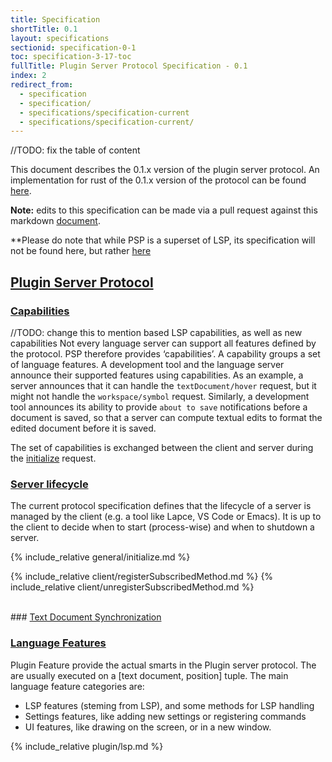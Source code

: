 ```yaml
---
title: Specification
shortTitle: 0.1
layout: specifications
sectionid: specification-0-1
toc: specification-3-17-toc
fullTitle: Plugin Server Protocol Specification - 0.1
index: 2
redirect_from:
  - specification
  - specification/
  - specifications/specification-current
  - specifications/specification-current/
---
```


//TODO: fix the table of content

This document describes the 0.1.x version of the plugin server protocol. An implementation for rust of the 0.1.x version of the protocol can be found [here](https://github.com/lapce/lapce-rust).

**Note:** edits to this specification can be made via a pull request against this markdown [document](https://github.com/lapce/plugin-server-protocol/blob/gh-pages/_specifications/psp/0.1/specification.md).

**Please do note that while PSP is a superset of LSP, its specification will not be found here, but rather [here](https://microsoft.github.io/language-server-protocol/specifications/lsp/3.17/specification/)

## <a href="#pluginServerProtocol" name="pluginServerProtocol" class="anchor"> Plugin Server Protocol </a>

### <a href="#capabilities" name= "capabilities" class="anchor"> Capabilities </a>

//TODO: change this to mention based LSP capabilities, as well as new capabilities
Not every language server can support all features defined by the protocol. PSP therefore provides ‘capabilities’. A capability groups a set of language features. A development tool and the language server announce their supported features using capabilities. As an example, a server announces that it can handle the `textDocument/hover` request, but it might not handle the `workspace/symbol` request. Similarly, a development tool announces its ability to provide `about to save` notifications before a document is saved, so that a server can compute textual edits to format the edited document before it is saved.

The set of capabilities is exchanged between the client and server during the [initialize](#initialize) request.

### <a href="#lifeCycleMessages" name="lifeCycleMessages" class="anchor"> Server lifecycle </a>

The current protocol specification defines that the lifecycle of a server is managed by the client (e.g. a tool like Lapce, VS Code or Emacs). It is up to the client to decide when to start (process-wise) and when to shutdown a server.

{% include_relative general/initialize.md %}

{% include_relative client/registerSubscribedMethod.md %}
{% include_relative client/unregisterSubscribedMethod.md %}


<br>
### <a href="#textDocument_synchronization" name="textDocument_synchronization" class="anchor">Text Document Synchronization</a>

<br>

### <a href="#languageFeatures" name="languageFeatures" class="anchor">Language Features</a>

Plugin Feature provide the actual smarts in the Plugin server protocol. The are usually executed on a [text document, position] tuple. The main language feature categories are:

* LSP features (steming from LSP), and some methods for LSP handling
* Settings features, like adding new settings or registering commands
* UI features, like drawing on the screen, or in a new window.

{% include_relative plugin/lsp.md %}

